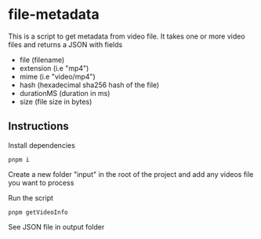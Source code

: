 # file-metadata

This is a script to get metadata from video file. It takes one or more video files and returns a JSON with fields

- file (filename)
- extension (i.e "mp4")
- mime (i.e "video/mp4")
- hash (hexadecimal sha256 hash of the file)
- durationMS (duration in ms)
- size (file size in bytes)

## Instructions

Install dependencies

```
pnpm i
```

Create a new folder "input" in the root of the project and add any videos file you want to process

Run the script

```
pnpm getVideoInfo
```

See JSON file in output folder
